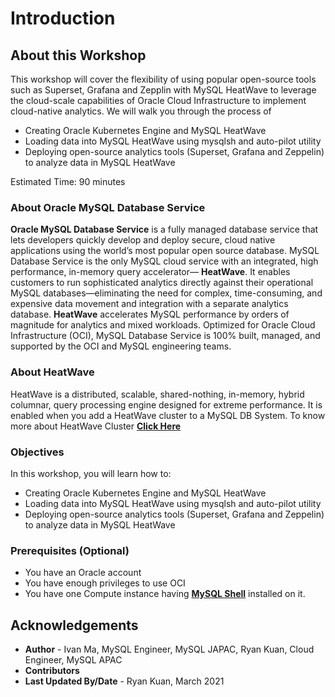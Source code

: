 # Introduction

## About this Workshop

This workshop will cover the flexibility of using popular open-source tools such as Superset, Grafana and Zepplin with MySQL HeatWave to leverage the cloud-scale capabilities of Oracle Cloud Infrastructure to implement cloud-native analytics. We will walk you through the process of 
* Creating Oracle Kubernetes Engine and MySQL HeatWave
* Loading data into MySQL HeatWave using mysqlsh and auto-pilot utility
* Deploying open-source analytics tools (Superset, Grafana and Zeppelin) to analyze data in MySQL HeatWave


[](youtube:oU5p-MztPCA)

Estimated Time: 90 minutes

### About Oracle MySQL Database Service

**Oracle MySQL Database Service** is a fully managed database service that lets developers quickly develop and deploy secure, cloud native applications using the world’s most popular open source database. MySQL Database Service is the only MySQL cloud service with an integrated, high performance, in-memory query accelerator—
**HeatWave**. It enables customers to run sophisticated analytics directly against their operational MySQL databases—eliminating the need for complex, time-consuming, and expensive data movement and integration with a separate analytics database. **HeatWave** accelerates MySQL performance by orders of magnitude for analytics and mixed workloads. Optimized for Oracle Cloud Infrastructure (OCI), MySQL Database Service is 100% built, managed, and supported by the OCI and MySQL engineering teams.

### About HeatWave

HeatWave is a distributed, scalable, shared-nothing, in-memory, hybrid columnar, query processing engine designed for extreme performance. It is enabled when you add a HeatWave cluster to a MySQL DB System. To know more about HeatWave Cluster <a href="https://dev.mysql.com/doc/heatwave/en/heatwave-introduction.html" target="\_blank">**Click Here**</a>


### Objectives

In this workshop, you will learn how to:
* Creating Oracle Kubernetes Engine and MySQL HeatWave
* Loading data into MySQL HeatWave using mysqlsh and auto-pilot utility
* Deploying open-source analytics tools (Superset, Grafana and Zeppelin) to analyze data in MySQL HeatWave


### Prerequisites (Optional)

* You have an Oracle account
* You have enough privileges to use OCI
* You have one Compute instance having <a href="https://dev.mysql.com/doc/mysql-shell/8.0/en/mysql-shell-install.html" target="\_blank">**MySQL Shell**</a> installed on it.

## Acknowledgements
* **Author** 
			 - Ivan Ma, MySQL Engineer, MySQL JAPAC, Ryan Kuan, Cloud Engineer, MySQL APAC
* **Contributors** 
* **Last Updated By/Date** - Ryan Kuan, March 2021